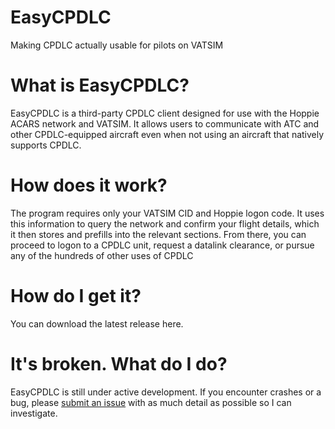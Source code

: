 # EasyCPDLC
Making CPDLC actually usable for pilots on VATSIM

# What is EasyCPDLC?
EasyCPDLC is a third-party CPDLC client designed for use with the Hoppie ACARS network and VATSIM. It allows users to communicate with ATC and other CPDLC-equipped aircraft even when not using an aircraft that natively supports CPDLC.

# How does it work?
The program requires only your VATSIM CID and Hoppie logon code. It uses this information to query the network and confirm your flight details, which it then stores and prefills into the relevant sections. From there, you can proceed to logon to a CPDLC unit, request a datalink clearance, or pursue any of the hundreds of other uses of CPDLC

# How do I get it?
You can download the latest release here.

# It's broken. What do I do?
EasyCPDLC is still under active development. If you encounter crashes or a bug, please [submit an issue](https://github.com/josh-seagrave/EasyCPDLC/issues) with as much detail as possible so I can investigate.
